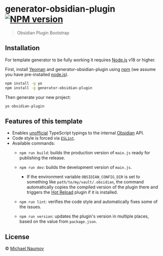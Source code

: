 # generator-obsidian-plugin [![NPM version][npm-image]][npm-url]

> Obsidian Plugin Bootstrap

## Installation

For template generator to be fully working it requires [Node.js](https://nodejs.org/) v18 or higher.

First, install [Yeoman](http://yeoman.io) and generator-obsidian-plugin using [npm](https://www.npmjs.com/) (we assume you have pre-installed [node.js](https://nodejs.org/)).

```bash
npm install -g yo
npm install -g generator-obsidian-plugin
```

Then generate your new project:

```bash
yo obsidian-plugin
```

## Features of this template

- Enables [unofficial](https://github.com/Fevol/obsidian-typings/) TypeScript typings to the internal [Obsidian](https://obsidian.md/) API.
- Code style is forced via [`ESLint`](https://eslint.org/).
- Available commands:
  - `npm run build`: builds the production version of `main.js` ready for publishing the release.

  - `npm run dev`: builds the development version of `main.js`.

    - If the environment variable `OBSIDIAN_CONFIG_DIR` is set to something like `path/to/my/vault/.obsidian`, the command automatically copies the compiled version of the plugin there and triggers the [Hot Reload](https://github.com/pjeby/hot-reload) plugin if it is installed.

  - `npm run lint`: verifies the code style and automatically fixes some of the issues.

  - `npm run version`: updates the plugin's version in multiple places, based on the value from `package.json`.

## License

 © [Michael Naumov](https://github.com/mnaoumov/)

[npm-image]: https://badge.fury.io/js/generator-obsidian-plugin.svg
[npm-url]: https://npmjs.org/package/generator-obsidian-plugin
